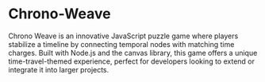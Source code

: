 # Chrono-Weave
Chrono Weave is an innovative JavaScript puzzle game where players stabilize a timeline by connecting temporal nodes with matching time charges. Built with Node.js and the canvas library, this game offers a unique time-travel-themed experience, perfect for developers looking to extend or integrate it into larger projects.
